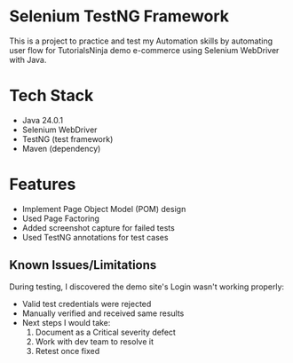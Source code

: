 # Selenium TestNG Framework

This is a project to practice and test my Automation skills by automating user flow for
TutorialsNinja demo e-commerce using Selenium WebDriver with Java.

# Tech Stack
- Java 24.0.1
- Selenium WebDriver
- TestNG (test framework)
- Maven (dependency)

# Features
- Implement Page Object Model (POM) design
- Used Page Factoring
- Added screenshot capture for failed tests
- Used TestNG annotations for test cases

## Known Issues/Limitations
During testing, I discovered the demo site's Login wasn't working properly:
- Valid test credentials were rejected
- Manually verified and received same results
- Next steps I would take:
  1. Document as a Critical severity defect
  2. Work with dev team to resolve it
  3. Retest once fixed